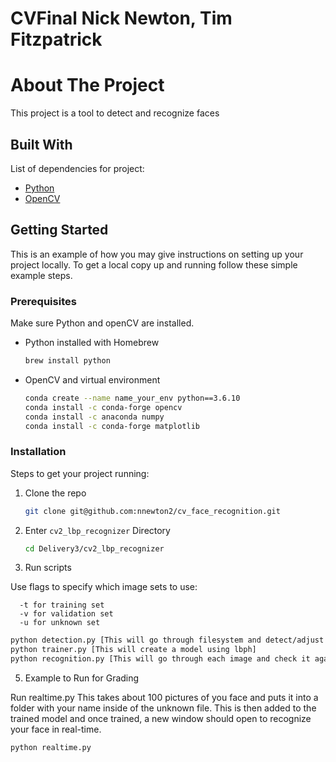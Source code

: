 # CVFinal Nick Newton, Tim Fitzpatrick

# About The Project

This project is a tool to detect and recognize faces

## Built With
List of dependencies for project:

* [Python](https://www.python.org/)
* [OpenCV](https://opencv.org/)

## Getting Started

This is an example of how you may give instructions on setting up your project locally.
To get a local copy up and running follow these simple example steps.

### Prerequisites

Make sure Python and openCV are installed.
* Python installed with Homebrew
  ```sh
  brew install python
  ```
* OpenCV and virtual environment
  ```sh
  conda create --name name_your_env python==3.6.10
  conda install -c conda-forge opencv
  conda install -c anaconda numpy 
  conda install -c conda-forge matplotlib
  ```

### Installation

Steps to get your project running:
1. Clone the repo
   ```sh
   git clone git@github.com:nnewton2/cv_face_recognition.git
   ```
3. Enter `cv2_lbp_recognizer` Directory
   ```sh
   cd Delivery3/cv2_lbp_recognizer
   ```
4. Run scripts

  Use flags to specify which image sets to use:
  
      -t for training set
      -v for validation set
      -u for unknown set
   ```sh
   python detection.py [This will go through filesystem and detect/adjust faces]
   python trainer.py [This will create a model using lbph]
   python recognition.py [This will go through each image and check it against the model to recognize the image and verify accuracy]
   ```
 5. Example to Run for Grading
 
  Run realtime.py This takes about 100 pictures of you face and puts it into a folder with your name inside of the unknown file.
  This is then added to the trained model and once trained, a new window should open to recognize your face in real-time.
  
  ```sh
  python realtime.py
  ```
